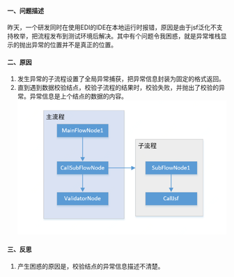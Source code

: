 #### 一、问题描述
昨天，一个研发同时在使用EDI的IDE在本地运行时报错，原因是由于jsf泛化不支持枚举，把流程发布到测试环境后解决。其中有个问题令我困惑，就是异常堆栈显示的抛出异常的位置并不是真正的位置。

#### 二、原因

1. 发生异常的子流程设置了全局异常捕获，把异常信息封装为固定的格式返回。
2. 直到遇到数据校验结点，校验子流程的结果时，校验失败，并抛出了校验的异常。异常信息是上个结点的数据的内容。
![流程运行示意图](pic/1240-20210115034539666.png)

#### 三、反思

1. 产生困惑的原因是，校验结点的异常信息描述不清楚。


